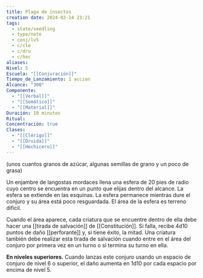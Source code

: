 ```yaml
---
title: Plaga de insectos
creation date: 2024-02-14 23:21
tags:
  - state/seedling
  - type/note
  - conj/lv5
  - c/cle
  - c/dru
  - c/hec
aliases: 
Nivel: 5
Escuela: "[[Conjuración]]"
Tiempo_de_Lanzamiento: 1 accion
Alcance: "300"
Componente:
  - "[[Verbal]]"
  - "[[Somático]]"
  - "[[Material]]"
Duración: 10 minutos
Ritual: 
Concentración: true
Clases:
  - "[[Clérigo]]"
  - "[[Druida]]"
  - "[[Hechicero]]"
---
```

(unos cuantos granos de azúcar, algunas semillas de grano y un poco de grasa)

Un enjambre de langostas mordaces llena una esfera de 20 pies de radio cuyo centro se encuentra en un punto que elijas dentro del alcance. La esfera se extiende en las esquinas. La esfera permanece mientras dure el conjuro y su área está poco resguardada. El área de la esfera es terreno difícil.

Cuando el área aparece, cada criatura que se encuentre dentro de ella debe hacer una [[tirada de salvación]] de [[Constitución]]. Si falla, recibe 4d10 puntos de daño [[perforante]] y, si tiene éxito, la mitad. Una criatura también debe realizar esta tirada de salvación cuando entre en el área del conjuro por primera vez en un turno o si termina su turno en ella.

**En niveles superiores.** Cuando lanzas este conjuro usando un espacio de conjuro de nivel 6 o superior, el daño aumenta en 1d10 por cada espacio por encima de nivel 5.